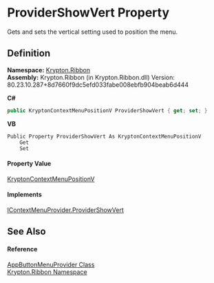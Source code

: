 # ProviderShowVert Property


Gets and sets the vertical setting used to position the menu.



## Definition
**Namespace:** <a href="1e9bc734-cff9-e9b8-f013-94cdac669794.md">Krypton.Ribbon</a>  
**Assembly:** Krypton.Ribbon (in Krypton.Ribbon.dll) Version: 80.23.10.287+8d7660f9dc5efd033fabe008ebfb904beab6d444

**C#**
``` C#
public KryptonContextMenuPositionV ProviderShowVert { get; set; }
```
**VB**
``` VB
Public Property ProviderShowVert As KryptonContextMenuPositionV
	Get
	Set
```



#### Property Value
<a href="b8857d05-ca25-008f-ce37-32bcc9005462.md">KryptonContextMenuPositionV</a>

#### Implements
<a href="cfd61f4e-bda7-2389-c0ca-deab757d0c54.md">IContextMenuProvider.ProviderShowVert</a>  


## See Also


#### Reference
<a href="17a4884e-a2d5-62f8-0e59-bba1d24d36d0.md">AppButtonMenuProvider Class</a>  
<a href="1e9bc734-cff9-e9b8-f013-94cdac669794.md">Krypton.Ribbon Namespace</a>  
